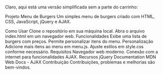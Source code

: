 
Claro, aqui está uma versão simplificada sem a parte do carrinho:

Projeto Menu de Burgers
Um simples menu de burgers criado com HTML, CSS, JavaScript, jQuery e AJAX.

Como Usar
Clone o repositório em sua máquina local.
Abra o arquivo index.html em um navegador web.
Funcionalidades
Exibe uma lista de burgers com preços.
Permite personalizar itens do menu.
Personalização
Adicione mais itens ao menu em menu.js.
Ajuste estilos em style.css conforme necessário.
Requisitos
Navegador web moderno.
Conexão com a internet para funcionalidades AJAX.
Recursos
jQuery Documentation
MDN Web Docs - AJAX
Contribuição
Contribuições, problemas e melhorias são bem-vindos.
